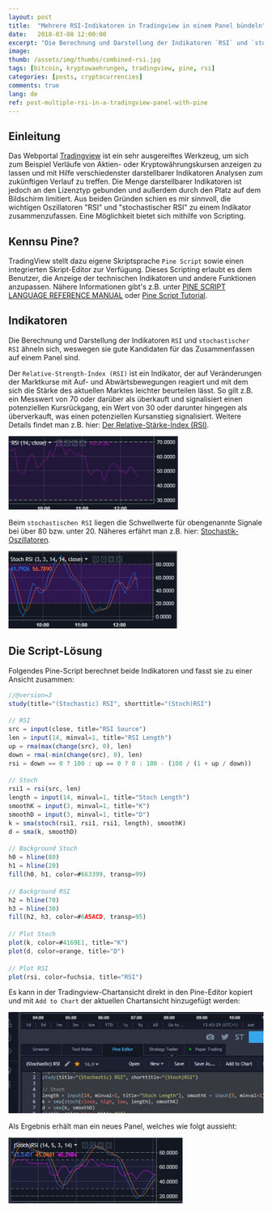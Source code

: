```yaml
---
layout: post
title:  "Mehrere RSI-Indikatoren in Tradingview in einem Panel bündeln"
date:   2018-03-08 12:00:00
excerpt: "Die Berechnung und Darstellung der Indikatoren `RSI` und `stochastischer RSI` ähneln sich, weswegen sie gute Kandidaten für das Zusammenfassen auf einem Tradingview-Panel sind."
image:
thumb: /assets/img/thumbs/combined-rsi.jpg
tags: [bitcoin, kryptowaehrungen, tradingview, pine, rsi]
categories: [posts, cryptocurrencies]
comments: true
lang: de
ref: post-multiple-rsi-in-a-tradingview-panel-with-pine
---
```


## Einleitung

Das Webportal [Tradingview](https://tradingview.com) ist ein sehr ausgereiftes Werkzeug, um sich zum Beispiel Verläufe von Aktien- oder Kryptowährungskursen anzeigen zu lassen und mit Hilfe verschiedenster darstellbarer Indikatoren Analysen zum zukünftigen Verlauf zu treffen.
Die Menge darstellbarer Indikatoren ist jedoch an den Lizenztyp gebunden und außerdem durch den Platz auf dem Bildschirm limitiert. Aus beiden Gründen schien es mir sinnvoll, die wichtigen Oszillatoren "RSI" und "stochastischer RSI" zu einem Indikator zusammenzufassen. Eine Möglichkeit bietet sich mithilfe von Scripting. 

## Kennsu Pine?

TradingView stellt dazu eigene Skriptsprache `Pine Script` sowie einen integrierten Skript-Editor zur Verfügung. Dieses Scripting erlaubt es dem Benutzer, die Anzeige der technischen Indikatoren und andere Funktionen anzupassen. Nähere Informationen gibt's z.B. unter [PINE SCRIPT LANGUAGE REFERENCE MANUAL](https://www.tradingview.com/study-script-reference/) oder [Pine Script Tutorial](https://www.tradingview.com/wiki/Pine_Script_Tutorial).

## Indikatoren

Die Berechnung und Darstellung der Indikatoren `RSI` und `stochastischer RSI` ähneln sich, weswegen sie gute Kandidaten für das Zusammenfassen auf einem Panel sind.

Der `Relative-Strength-Index (RSI)` ist ein Indikator, der auf Veränderungen der Marktkurse mit Auf- und Abwärtsbewegungen reagiert und mit dem sich die Stärke des aktuellen Marktes leichter beurteilen lässt. So gilt z.B. ein Messwert von 70 oder darüber als überkauft und signalisiert einen potenziellen Kursrückgang, ein Wert von 30 oder darunter hingegen als überverkauft, was einen potenziellen Kursanstieg signalisiert. Weitere Details findet man z.B. hier: [Der Relative-Stärke-Index (RSI)](https://www.oanda.com/lang/de/forex-trading/learn/trading-tools-strategies/rsi).

![Relative-Strength-Index](/assets/img/rsi.jpg)

Beim `stochastischen RSI` liegen die Schwellwerte für obengenannte Signale bei über 80 bzw. unter 20. Näheres erfährt man z.B. hier: [Stochastik-Oszillatoren](https://www.oanda.com/lang/de/forex-trading/learn/trading-tools-strategies/stochastic).

![Stochastischer RSI](/assets/img/stoch-rsi.jpg) 

## Die Script-Lösung

Folgendes Pine-Script berechnet beide Indikatoren und fasst sie zu einer Ansicht zusammen:

``` javascript
//@version=3
study(title="(Stochastic) RSI", shorttitle="(Stoch)RSI")

// RSI
src = input(close, title="RSI Source") 
len = input(14, minval=1, title="RSI Length")
up = rma(max(change(src), 0), len)
down = rma(-min(change(src), 0), len)
rsi = down == 0 ? 100 : up == 0 ? 0 : 100 - (100 / (1 + up / down))

// Stoch
rsi1 = rsi(src, len)
length = input(14, minval=1, title="Stoch Length")
smoothK = input(3, minval=1, title="K")
smoothD = input(3, minval=1, title="D")
k = sma(stoch(rsi1, rsi1, rsi1, length), smoothK)
d = sma(k, smoothD)

// Background Stoch
h0 = hline(80)
h1 = hline(20)
fill(h0, h1, color=#663399, transp=99)

// Background RSI
h2 = hline(70)
h3 = hline(30)
fill(h2, h3, color=#6A5ACD, transp=95)

// Plot Stoch
plot(k, color=#4169E1, title="K")
plot(d, color=orange, title="D")

// Plot RSI
plot(rsi, color=fuchsia, title="RSI")
```

Es kann in der Tradingview-Chartansicht direkt in den Pine-Editor kopiert und mit `Add to Chart` der aktuellen Chartansicht hinzugefügt werden:

![Pine-Editor](/assets/img/pine-editor.jpg) 

Als Ergebnis erhält man ein neues Panel, welches wie folgt aussieht:

![Kombinierter (stochastischer) RSI](/assets/img/combined-rsi.jpg) 

 

